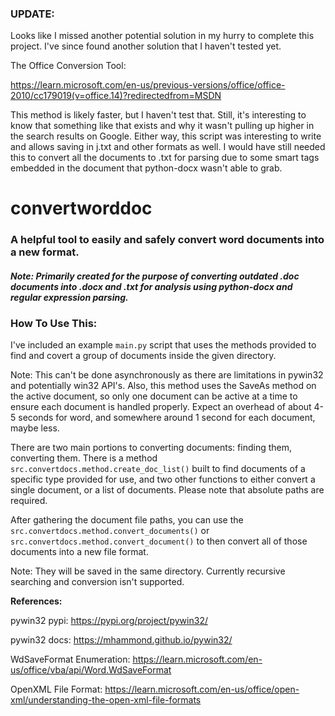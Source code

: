 ### UPDATE: 
Looks like I missed another potential solution in my hurry to complete this project. I've since found another solution that I haven't tested yet.

The Office Conversion Tool:

https://learn.microsoft.com/en-us/previous-versions/office/office-2010/cc179019(v=office.14)?redirectedfrom=MSDN

This method is likely faster, but I haven't test that. Still, it's interesting to know that something like that exists and why 
it wasn't pulling up higher in the search results on Google. Either way, this script was interesting to write and allows saving in j.txt and other formats as well.
I would have still needed this to convert all the documents to .txt for parsing due to some smart tags embedded in the document
that python-docx wasn't able to grab.

# convertworddoc
### A helpful tool to easily and safely convert word documents into a new format.
#### *Note: Primarily created for the purpose of converting outdated .doc documents into .docx and .txt for analysis using python-docx and regular expression parsing.*

### How To Use This:

I've included an example `main.py` script that uses the methods provided to find and covert a group of documents inside the given directory.

Note: This can't be done asynchronously as there are limitations in pywin32 and potentially win32 API's. Also, this method uses 
the SaveAs method on the active document, so only one document can be active at a time to ensure each document is handled properly. 
Expect an overhead of about 4-5 seconds for word, and somewhere around 1 second for each document, maybe less.

There are two main portions to converting documents: finding them, converting them. There is a method `src.convertdocs.method.create_doc_list()` built to find documents 
of a specific type provided for use, and two other functions to either convert a single document, or a list of documents. 
Please note that absolute paths are required.

After gathering the document file paths, you can use the `src.convertdocs.method.convert_documents()` or 
`src.convertdocs.method.convert_document()` to then convert all of those documents into a new file format.

Note: They will be saved in the same directory. Currently recursive searching and conversion isn't supported.


__References:__

pywin32 pypi:
https://pypi.org/project/pywin32/

pywin32 docs:
https://mhammond.github.io/pywin32/

WdSaveFormat Enumeration:
https://learn.microsoft.com/en-us/office/vba/api/Word.WdSaveFormat

OpenXML File Format:
https://learn.microsoft.com/en-us/office/open-xml/understanding-the-open-xml-file-formats